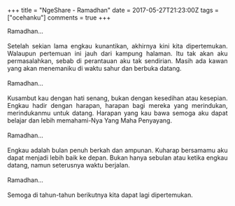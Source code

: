 +++
title = "NgeShare - Ramadhan"
date = 2017-05-27T21:23:00Z
tags = ["ocehanku"]
comments = true
+++

<div style="text-align: justify;">Ramadhan...<br /><br />
Setelah sekian lama engkau kunantikan, akhirnya kini kita dipertemukan. Walaupun pertemuan ini jauh dari kampung halaman. Itu tak akan aku permasalahkan, sebab di perantauan aku tak sendirian. Masih ada kawan yang akan menemaniku di waktu sahur dan berbuka datang.<br /><br />
Ramadhan...<br /><br />
Kusambut kau dengan hati senang, bukan dengan kesedihan atau kesepian. Engkau hadir dengan harapan, harapan bagi mereka yang merindukan, merindukanmu untuk datang. Harapan yang kau bawa semoga aku dapat belajar dan lebih memahami-Nya Yang Maha Penyayang.<br /><br />
Ramadhan...<br /><br />
Engkau adalah bulan penuh berkah dan ampunan. Kuharap bersamamu aku dapat menjadi lebih baik ke depan. Bukan hanya sebulan atau ketika engkau datang, namun seterusnya waktu berjalan.<br /><br />
Ramadhan...<br /><br />
Semoga di tahun-tahun berikutnya kita dapat lagi dipertemukan.</div>
